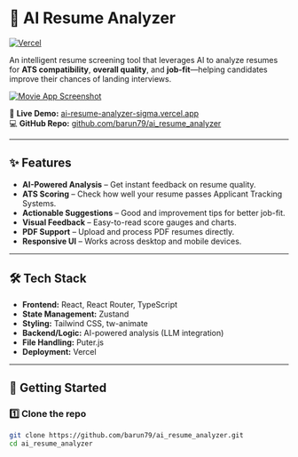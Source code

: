 # 📝 AI Resume Analyzer

[![Vercel](https://vercelbadge.vercel.app/api/barun79/ai_resume_analyzer)](https://ai-resume-analyzer-sigma.vercel.app/)

An intelligent resume screening tool that leverages AI to analyze resumes for **ATS compatibility**, **overall quality**, and **job-fit**—helping candidates improve their chances of landing interviews.

[![Movie App Screenshot](https://raw.githubusercontent.com/barun79/ai_resume_analyzer/main/public/demo.gif)](https://ai-resume-analyzer-sigma.vercel.app/)

🔗 **Live Demo:** [ai-resume-analyzer-sigma.vercel.app](https://ai-resume-analyzer-sigma.vercel.app/)  
💻 **GitHub Repo:** [github.com/barun79/ai_resume_analyzer](https://github.com/barun79/ai_resume_analyzer)

---

## ✨ Features

- **AI-Powered Analysis** – Get instant feedback on resume quality.
- **ATS Scoring** – Check how well your resume passes Applicant Tracking Systems.
- **Actionable Suggestions** – Good and improvement tips for better job-fit.
- **Visual Feedback** – Easy-to-read score gauges and charts.
- **PDF Support** – Upload and process PDF resumes directly.
- **Responsive UI** – Works across desktop and mobile devices.

---

## 🛠 Tech Stack

- **Frontend:** React, React Router, TypeScript
- **State Management:** Zustand
- **Styling:** Tailwind CSS, tw-animate
- **Backend/Logic:** AI-powered analysis (LLM integration)
- **File Handling:** Puter.js
- **Deployment:** Vercel

---

## 🚀 Getting Started

### 1️⃣ Clone the repo
```bash
git clone https://github.com/barun79/ai_resume_analyzer.git
cd ai_resume_analyzer
